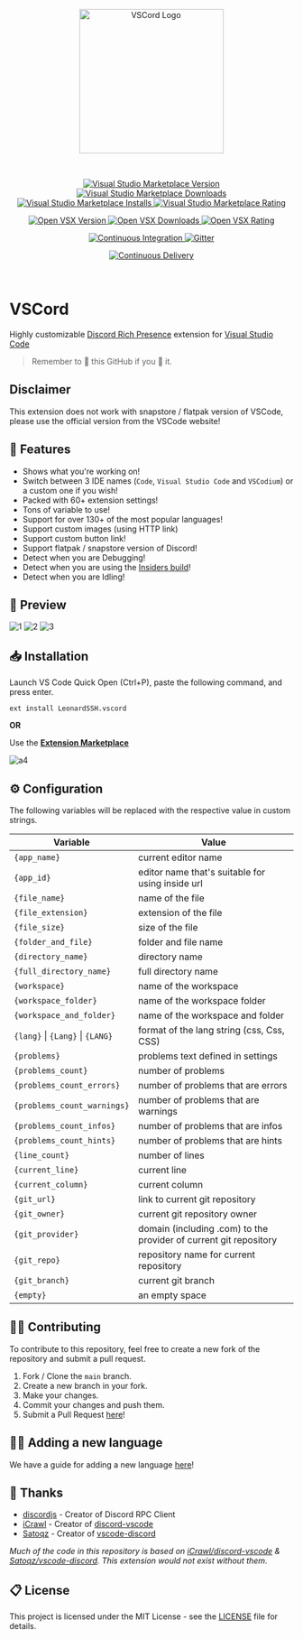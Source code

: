<p align="center">
  <a href="https://marketplace.visualstudio.com/items?itemName=LeonardSSH.vscord" target="_blank" rel="noopener noreferrer">
    <img width="256" src="https://i.imgur.com/n7ieZfW.png" alt="VSCord Logo">
  </a>
</p>

<br>

<p>
    <p align="center">
        <a href="https://marketplace.visualstudio.com/items?itemName=LeonardSSH.vscord">
            <img alt="Visual Studio Marketplace Version" src="https://img.shields.io/visual-studio-marketplace/v/LeonardSSH.vscord?label=Visual%20Studio%20Marketplace" />
        </a>
        <a href="https://marketplace.visualstudio.com/items?itemName=LeonardSSH.vscord">
            <img alt="Visual Studio Marketplace Downloads" src="https://img.shields.io/visual-studio-marketplace/d/LeonardSSH.vscord" />
        </a>
        <a href="https://marketplace.visualstudio.com/items?itemName=LeonardSSH.vscord">
            <img alt="Visual Studio Marketplace Installs" src="https://img.shields.io/visual-studio-marketplace/i/LeonardSSH.vscord" />
        </a>
        <a href="https://marketplace.visualstudio.com/items?itemName=LeonardSSH.vscord">
            <img alt="Visual Studio Marketplace Rating" src="https://img.shields.io/visual-studio-marketplace/r/LeonardSSH.vscord">
        </a>
    </p>
    <p align="center">
		<a href="https://open-vsx.org/extension/LeonardSSH/vscord">
			<img alt="Open VSX Version" src="https://img.shields.io/open-vsx/v/LeonardSSH/vscord?label=OpenVSX%20Marketplace">
		</a>
		<a href="https://open-vsx.org/extension/LeonardSSH/vscord">
			<img alt="Open VSX Downloads" src="https://img.shields.io/open-vsx/dt/LeonardSSH/vscord">
		</a>
		<a href="https://open-vsx.org/extension/LeonardSSH/vscord">
			<img alt="Open VSX Rating" src="https://img.shields.io/open-vsx/rating/LeonardSSH/vscord">
		</a>
	</p>
    <p align="center">
        <a href="https://github.com/leonardssh/vscord/actions/workflows/CI.yml">
            <img alt="Continuous Integration" src="https://github.com/leonardssh/vscord/actions/workflows/CI.yml/badge.svg" />
        </a>
        <a href="https://gitter.im/LeonardSSH/vscord-support?utm_source=badge&utm_medium=badge&utm_campaign=pr-badge">
            <img alt="Gitter" src="https://img.shields.io/badge/gitter-support chat-green?color=40aa8b" />
        </a>
    </p>
    <p align="center">
        <a href="https://github.com/leonardssh/vscord/actions/workflows/CD.yml">
            <img alt="Continuous Delivery" src="https://github.com/leonardssh/vscord/actions/workflows/CD.yml/badge.svg" />
        </a>
    </p>
</p>

<br>

# VSCord

Highly customizable [Discord Rich Presence](https://discord.com/rich-presence) extension for [Visual Studio Code](https://code.visualstudio.com/)

> Remember to 🌟 this GitHub if you 💖 it.

## Disclaimer

This extension does not work with snapstore / flatpak version of VSCode, please use the official version from the VSCode website!

## 📌 Features

-   Shows what you're working on!
-   Switch between 3 IDE names (`Code`, `Visual Studio Code` and `VSCodium`) or a custom one if you wish!
-   Packed with 60+ extension settings!
-   Tons of variable to use!
-   Support for over 130+ of the most popular languages!
-   Support custom images (using HTTP link)
-   Support custom button link!
-   Support flatpak / snapstore version of Discord!
-   Detect when you are Debugging!
-   Detect when you are using the [Insiders build](https://code.visualstudio.com/insiders/)!
-   Detect when you are Idling!

## 👀 Preview

![1](https://i.imgur.com/LaB4TqM.png)
![2](https://i.imgur.com/yTFIFiK.png)
![3](https://i.imgur.com/5OOkKUW.png)

## 📥 Installation

Launch VS Code Quick Open (Ctrl+P), paste the following command, and press enter.

```
ext install LeonardSSH.vscord
```

**OR**

Use the **[Extension Marketplace](https://code.visualstudio.com/docs/editor/extension-gallery)**

![a4](https://i.imgur.com/qMzox38.gif)

## ⚙️ Configuration

The following variables will be replaced with the respective value in custom strings.<br>

| Variable                         | Value                                                             |
| -------------------------------- | ----------------------------------------------------------------- |
| `{app_name}`                     | current editor name                                               |
| `{app_id}`                       | editor name that's suitable for using inside url                  |
| `{file_name}`                    | name of the file                                                  |
| `{file_extension}`               | extension of the file                                             |
| `{file_size}`                    | size of the file                                                  |
| `{folder_and_file}`              | folder and file name                                              |
| `{directory_name}`               | directory name                                                    |
| `{full_directory_name}`          | full directory name                                               |
| `{workspace}`                    | name of the workspace                                             |
| `{workspace_folder}`             | name of the workspace folder                                      |
| `{workspace_and_folder}`         | name of the workspace and folder                                  |
| `{lang}` \| `{Lang}` \| `{LANG}` | format of the lang string (css, Css, CSS)                         |
| `{problems}`                     | problems text defined in settings                                 |
| `{problems_count}`               | number of problems                                                |
| `{problems_count_errors}`        | number of problems that are errors                                |
| `{problems_count_warnings}`      | number of problems that are warnings                              |
| `{problems_count_infos}`         | number of problems that are infos                                 |
| `{problems_count_hints}`         | number of problems that are hints                                 |
| `{line_count}`                   | number of lines                                                   |
| `{current_line}`                 | current line                                                      |
| `{current_column}`               | current column                                                    |
| `{git_url}`                      | link to current git repository                                    |
| `{git_owner}`                    | current git repository owner                                      |
| `{git_provider}`                 | domain (including .com) to the provider of current git repository |
| `{git_repo}`                     | repository name for current repository                            |
| `{git_branch}`                   | current git branch                                                |
| `{empty}`                        | an empty space                                                    |

## 👨‍💻 Contributing

To contribute to this repository, feel free to create a new fork of the repository and submit a pull request.

1. Fork / Clone the `main` branch.
2. Create a new branch in your fork.
3. Make your changes.
4. Commit your changes and push them.
5. Submit a Pull Request [here](https://github.com/LeonardSSH/vscord/pulls)!

## 👨‍💻 Adding a new language

We have a guide for adding a new language [here](https://github.com/LeonardSSH/vscord/blob/HEAD/ADDING_LANGUAGE.md)!

## 🎉 Thanks

-   [discordjs](https://github.com/discordjs/) - Creator of Discord RPC Client
-   [iCrawl](https://github.com/iCrawl) - Creator of [discord-vscode](https://github.com/iCrawl/discord-vscode)
-   [Satoqz](https://github.com/Satoqz) - Creator of [vscode-discord](https://github.com/Satoqz/vscode-discord/)

_Much of the code in this repository is based on [iCrawl/discord-vscode](https://github.com/iCrawl/discord-vscode) & [Satoqz/vscode-discord](https://github.com/Satoqz/vscode-discord). This extension would not exist without them._

## 📋 License

This project is licensed under the MIT License - see the [LICENSE](https://github.com/LeonardSSH/vscord/blob/HEAD/LICENSE) file for details.
